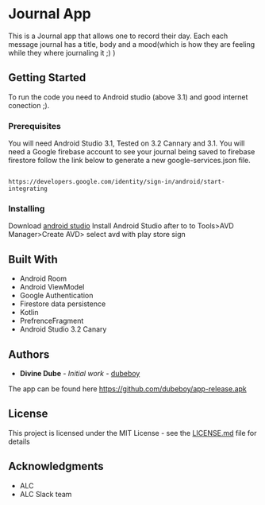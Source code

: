 # Journal App
This is a Journal app that allows one to record their day. Each each message journal has a title, body and a mood(which is how they are feeling while they where journaling it ;) ) 

## Getting Started

To run the code you need to Android studio (above 3.1) and good internet conection ;). 

### Prerequisites

You will need Android Studio 3.1, Tested on 3.2 Cannary and 3.1.
You will need a Google firebase account to see your journal being saved to firebase firestore follow the link below to generate a new google-services.json file.


```

https://developers.google.com/identity/sign-in/android/start-integrating
```

### Installing

Download [android studio](https://developer.android.com/studio/)
Install Android Studio after to to Tools>AVD Manager>Create AVD> select avd with play store sign


## Built With

* Android Room
* Android ViewModel
* Google Authentication
* Firestore data persistence
* Kotlin
* PrefrenceFragment
* Android Studio 3.2 Canary

## Authors

* **Divine Dube** - *Initial work* - [dubeboy](https://github.com/dubeboy)

The app can be found here https://github.com/dubeboy/app-release.apk

## License

This project is licensed under the MIT License - see the [LICENSE.md](LICENSE.md) file for details

## Acknowledgments

* ALC
* ALC Slack team
